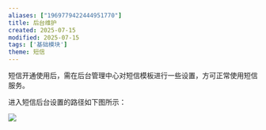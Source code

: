 ```yaml
---
aliases: ["1969779422444951770"]
title: 后台维护
created: 2025-07-15
modified: 2025-07-15
tags: ['基础模块']
theme: 短信
---
```


短信开通使用后，需在后台管理中心对短信模板进行一些设置，方可正常使用短信服务。

进入短信后台设置的路径如下图所示：

![](https://myhelpdoc.oss-cn-heyuan.aliyuncs.com/mdimages/e60bfde54954513d8c755a5b9d22a410.jpg)